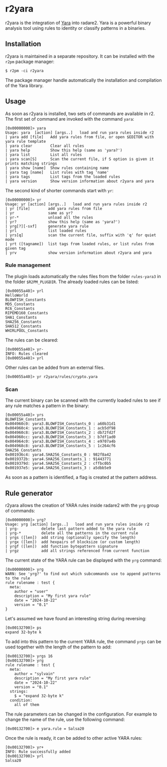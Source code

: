 # r2yara

r2yara is the integration of [Yara](https://virustotal.github.io/yara/) into radare2. Yara is a powerful binary analysis tool using rules to identity or classify patterns in a binaries.

## Installation

r2yara is maintained in a separate repository. It can be installed with the `r2pm` package manager:

```console
$ r2pm -ci r2yara
```

The package manager handle automatically the installation and compilation of the Yara library.

## Usage

As soon as r2yara is installed, two sets of commands are available in r2. The first set of command are invoked with the command `yara`:

```console
[0x00000000]> yara
Usage: yara  [action] [args..]   load and run yara rules inside r2
| yara add [file]   Add yara rules from file, or open $EDITOR with yara rule template
| yara clear        Clear all rules
| yara help         Show this help (same as 'yara?')
| yara list         List all rules
| yara scan[S]      Scan the current file, if S option is given it prints matching strings
| yara show [name]  Show rules containing name
| yara tag [name]   List rules with tag 'name'
| yara tags         List tags from the loaded rules
| yara version      Show version information about r2yara and yara
```

The second kind of shorter commands start with `yr`:

```console
[0x00000000]> yr
Usage: yr [action] [args..]   load and run yara rules inside r2
| yr [file]        add yara rules from file
| yr               same as yr?
| yr-*             unload all the rules
| yr?              show this help (same as 'yara?')
| yrg[?][-sxf]     generate yara rule
| yrl              list loaded rules
| yrs[q]           scan the current file, suffix with 'q' for quiet mode
| yrt ([tagname])  list tags from loaded rules, or list rules from given tag
| yrv              show version information about r2yara and yara
```

### Rule management

The plugin loads automatically the rules files from the folder `rules-yara3` in the folder `$R2PM_PLUGDIR`. The already loaded rules can be listed:

```console
[0x00055a40]> yrl
HelloWorld
BLOWFISH_Constants
MD5_Constants
RC6_Constants
RIPEMD160_Constants
SHA1_Constants
SHA256_Constants
SHA512_Constants
WHIRLPOOL_Constants
```

The rules can be cleared:

```console
[0x00055a40]> yr-
INFO: Rules cleared
[0x00055a40]> yrl
```

Other rules can be added from an external files.

```console
[0x00055a40]> yr r2yara/rules/crypto.yara
```

### Scan

The current binary can be scanned with the currently loaded rules to see if any rule matches a pattern in the binary:

```console
[0x00055a40]> yrs
BLOWFISH_Constants
0x004960c0: yara3.BLOWFISH_Constants_0 : a60b31d1
0x004960c4: yara3.BLOWFISH_Constants_1 : acb5df98
0x004960c8: yara3.BLOWFISH_Constants_2 : db72fd2f
0x004960cc: yara3.BLOWFISH_Constants_3 : b7df1ad0
0x004964c0: yara3.BLOWFISH_Constants_4 : e9707a4b
0x004968c8: yara3.BLOWFISH_Constants_5 : 1c264cf6
SHA256_Constants
0x001936c4: yara4.SHA256_Constants_0 : 982f8a42
0x0019372b: yara4.SHA256_Constants_1 : 91443771
0x0019379d: yara4.SHA256_Constants_2 : cffbc0b5
0x001937e5: yara4.SHA256_Constants_3 : a5dbb5e9
```

As soon as a pattern is identified, a flag is created at the pattern address.

## Rule generator

r2yara allows the creation of YARA rules inside radare2 with the `yrg` group of commands:

```console
[0x00000000]> yrg?
Usage: yrg [action] [args..]   load and run yara rules inside r2
| yrg-          delete last pattern added to the yara rule
| yrg-*         delete all the patterns in the current rule
| yrgs ([len])  add string (optionally specify the length)
| yrgx ([len])  add hexpairs of blocksize (or custom length)
| yrgf ([len])  add function bytepattern signature
| yrgz          add all strings referenced from current function
```

The current state of the YARA rule can be displayed with the `yrg` command:

```console
[0x00000000]> yrg
WARN: See 'yrg?' to find out which subcommands use to append patterns to the rule
rule rulename : test {
  meta:
    author = "user"
    description = "My first yara rule"
    date = "2024-10-22"
    version = "0.1"
}
```

Let's assumed we have found an interesting string during reversing:

```console
[0x00132700]> ps
expand 32-byte k
```

To add into this pattern to the current YARA rule, the command `yrgs` can be used together with the length of the pattern to add:

```console
[0x00132700]> yrgs 16
[0x00132700]> yrg
rule rulename : test {
  meta:
    author = "sylvain"
    description = "My first yara rule"
    date = "2024-10-22"
    version = "0.1"
  strings:
    $ = "expand 32-byte k"
  condition:
    all of them
```

The rule parameters can be changed in the configuration. For example to change the name of the rule, use the following command:

```console
[0x00132700]> e yara.rule = Salsa20
```

Once the rule is ready, it can be added to other active YARA rules:

```console
[0x00132700]> yr+
INFO: Rule successfully added
[0x00132700]> yrl
Salsa20
```
